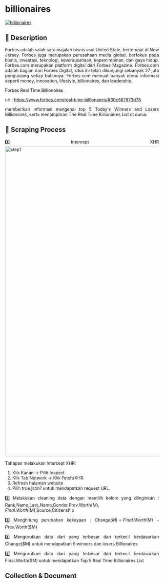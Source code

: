 # billionaires

[![billionaires](https://github.com/Merryanty/billionaires/actions/workflows/billionaires_scrape.yml/badge.svg)](https://github.com/Merryanty/billionaires/actions/workflows/billionaires_scrape.yml)

## :memo: Description

<div align="justify">
Forbes adalah salah satu majalah bisnis asal United State, bertempat di New Jersey. Forbes juga merupakan perusahaan media global, berfokus pada bisnis, investasi, teknologi, kewirausahaan, kepemimpinan, dan gaya hidup. Forbes.com merupakan platform digital dari Forbes Magazine. Forbes.com adalah bagian dari Forbes Digital, situs ini telah dikunjungi sebanyak 27 juta pengunjung setiap bulannya. Forbes.com memuat banyak menu informasi seperti money, innovation, lifestyle, billionaires, dan leadership.

 
Forbes Real Time Billionaires

url : https://www.forbes.com/real-time-billionaires/#30c587873d78

memberikan informasi mengenai top 5 Today's Winners and Losers Billionaires, serta menampilkan The Real Time Billionaires List di dunia.

</div>

## :repeat: Scraping Process

<div align="justify">
1️⃣ Intercept XHR

<img width="1016" alt="step1" src="https://github.com/Merryanty/billionaires/assets/111562115/272b2d33-d8e5-4beb-8cb0-e2e1ba84fa14">

Tahapan melakukan Intercept XHR:

1. Klik Kanan -> Pilih Inspect
2. Klik Tab Network -> Klik Fetch/XHR
3. Refresh halaman website
4. Pilih true.json? untuk mendapatkan request URL.


2️⃣ Melakukan cleaning data dengan memilih kolom yang diinginkan : Rank,Name,Last_Name,Gender,Prev.Worth($M),Final.Worth($M),Source,Citizenship

3️⃣ Menghitung perubahan kekayaan : Change($M) = Final.Worth($M) - Prev.Worth($M)

4️⃣ Mengurutkan data dari yang terbesar dan terkecil berdasarkan Change($M) untuk mendapatkan 5 winners dan losers Billionaires

5️⃣ Mengurutkan data dari yang terbesar dan terkecil berdasarkan Final.Worth($M) untuk mendapatkan Top 5 Real Time Billionaires List
</div>

## Collection & Document
